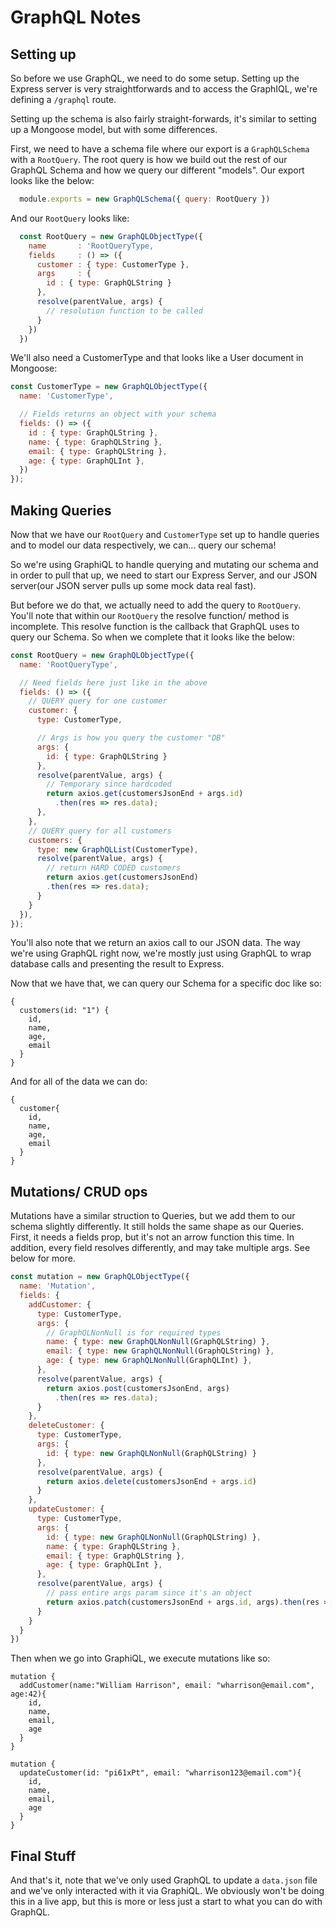 # GraphQL Notes
## Setting up
So before we use GraphQL, we need to do some setup. Setting up the Express server is very straightforwards and to access the GraphIQL, we're defining a `/graphql` route.

Setting up the schema is also fairly straight-forwards, it's similar to setting up a Mongoose model, but with some differences.

First, we need to have a schema file where our export is a `GraphQLSchema` with a `RootQuery`. The root query is how we build out the rest of our GraphQL Schema and how we query our different "models". Our export looks like the below:

```js
  module.exports = new GraphQLSchema({ query: RootQuery })
```

And our `RootQuery` looks like:

```js
  const RootQuery = new GraphQLObjectType({
    name       : 'RootQueryType,
    fields     : () => ({
      customer : { type: CustomerType },
      args     : {
        id : { type: GraphQLString }
      },
      resolve(parentValue, args) {
        // resolution function to be called
      }
    })
  })
```

We'll also need a CustomerType and that looks like a User document in Mongoose:

```js
const CustomerType = new GraphQLObjectType({
  name: 'CustomerType',

  // Fields returns an object with your schema
  fields: () => ({
    id : { type: GraphQLString },
    name: { type: GraphQLString },
    email: { type: GraphQLString },
    age: { type: GraphQLInt },
  })
});
```

## Making Queries
Now that we have our `RootQuery` and `CustomerType` set up to handle queries and to model our data respectively, we can... query our schema!

So we're using GraphiQL to handle querying and mutating our schema and in order to pull that up, we need to start our Express Server, and our JSON server(our JSON server pulls up some mock data real fast).

But before we do that, we actually need to add the query to `RootQuery`. You'll note that within our `RootQuery` the resolve function/ method is incomplete. This resolve function is the callback that GraphQL uses to query our Schema. So when we complete that it looks like the below:
```js
const RootQuery = new GraphQLObjectType({
  name: 'RootQueryType',

  // Need fields here just like in the above
  fields: () => ({
    // QUERY query for one customer
    customer: {
      type: CustomerType,

      // Args is how you query the customer "DB"
      args: {
        id: { type: GraphQLString }
      },
      resolve(parentValue, args) {
        // Temporary since hardcoded
        return axios.get(customersJsonEnd + args.id)
          .then(res => res.data);
      },
    },
    // QUERY query for all customers
    customers: {
      type: new GraphQLList(CustomerType),
      resolve(parentValue, args) {
        // return HARD CODED customers
        return axios.get(customersJsonEnd)
        .then(res => res.data);
      }
    }
  }),
});
```

You'll also note that we return an axios call to our JSON data. The way we're using GraphQL right now, we're mostly just using GraphQL to wrap database calls and presenting the result to Express.

Now that we have that, we can query our Schema for a specific doc like so:

```
{
  customers(id: "1") {
    id,
    name,
    age,
    email
  }
}
```

And for all of the data we can do:

```
{
  customer{
    id,
    name,
    age,
    email
  }
}
```

## Mutations/ CRUD ops
Mutations have a similar struction to Queries, but we add them to our schema slightly differently. It still holds the same shape as our Queries. First, it needs a fields prop, but it's not an arrow function this time. In addition, every field resolves differently, and may take multiple args. See below for more.
```js
const mutation = new GraphQLObjectType({
  name: 'Mutation',
  fields: {
    addCustomer: {
      type: CustomerType,
      args: {
        // GraphQLNonNull is for required types
        name: { type: new GraphQLNonNull(GraphQLString) },
        email: { type: new GraphQLNonNull(GraphQLString) },
        age: { type: new GraphQLNonNull(GraphQLInt) },
      },
      resolve(parentValue, args) {
        return axios.post(customersJsonEnd, args)
          .then(res => res.data);
      }
    },
    deleteCustomer: {
      type: CustomerType,
      args: {
        id: { type: new GraphQLNonNull(GraphQLString) }
      },
      resolve(parentValue, args) {
        return axios.delete(customersJsonEnd + args.id)
      }
    },
    updateCustomer: {
      type: CustomerType,
      args: {
        id: { type: new GraphQLNonNull(GraphQLString) },
        name: { type: GraphQLString },
        email: { type: GraphQLString },
        age: { type: GraphQLInt },
      },
      resolve(parentValue, args) {
        // pass entire args param since it's an object
        return axios.patch(customersJsonEnd + args.id, args).then(res => res.data);
      }
    }
  }
})
```

Then when we go into GraphiQL, we execute mutations like so:
```
mutation {
  addCustomer(name:"William Harrison", email: "wharrison@email.com", age:42){
    id,
    name,
    email,
    age
  }
}

mutation {
  updateCustomer(id: "pi61xPt", email: "wharrison123@email.com"){
    id,
    name,
    email,
    age
  }
}
```

## Final Stuff
And that's it, note that we've only used GraphQL to update a `data.json` file and we've only interacted with it via GraphiQL. We obviously won't be doing this in a live app, but this is more or less just a start to what you can do with GraphQL.